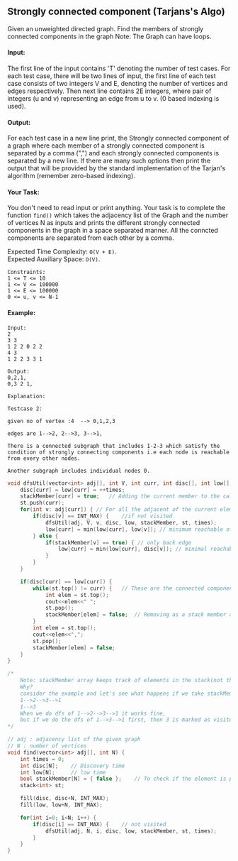 ## Strongly connected component (Tarjans's Algo)

Given an unweighted directed graph. Find the members of strongly connected components in the graph
Note: The Graph can have loops.

#### Input:

The first line of the input contains 'T' denoting the number of test cases. For each test case, there will be two lines of input, the first line of each test case consists of two integers V and E, denoting the number of vertices and edges respectively. Then next line contains 2E integers, where pair of integers (u and v) representing an edge from u to v. (0 based indexing is used).

#### Output:

For each test case in a new line print, the Strongly connected component of a graph where each member of a strongly connected component is separated by a comma (",") and each strongly connected components is separated by a new line. If there are many such options then print the output that will be provided by the standard implementation of the Tarjan's algorithm (remember zero-based indexing).

#### Your Task:

You don't need to read input or print anything. Your task is to complete the function `find()` which takes the adjacency list of the Graph and the number of vertices N as inputs and prints the different strongly connected components in the graph in a space separated manner. All the conncted components are separated from each other by a comma.

Expected Time Complexity: `O(V + E)`.  
Expected Auxiliary Space: `O(V)`.

```
Constraints:
1 <= T <= 10
1 <= V <= 100000
1 <= E <= 100000
0 <= u, v <= N-1
```

#### Example:

```
Input:
2
3 3
1 2 2 0 2 2
4 3
1 2 2 3 3 1

Output:
0,2,1,
0,3 2 1,

Explanation:

Testcase 2:

given no of vertex :4  --> 0,1,2,3

edges are 1-->2, 2-->3, 3-->1,

There is a connected subgraph that includes 1-2-3 which satisfy the condition of strongly connecting components i.e each node is reachable from every other nodes.

Another subgraph includes individual nodes 0.
```

```c++
void dfsUtil(vector<int> adj[], int V, int curr, int disc[], int low[], bool stackMember[], stack<int> &st, int &times) {
    disc[curr] = low[curr] = ++times;
    stackMember[curr] = true;   // Adding the current member to the callstack (required to check back edge)
    st.push(curr);
    for(int v: adj[curr]) { // For all the adjacent of the current element
        if(disc[v] == INT_MAX) {    //if not visited
            dfsUtil(adj, V, v, disc, low, stackMember, st, times);
            low[curr] = min(low[curr], low[v]); // minimum reachable of adjacent is minimum reachable from current
        } else {
            if(stackMember[v] == true) { // only back edge
                low[curr] = min(low[curr], disc[v]); // minimal reachable element
            }
        }
    }

    if(disc[curr] == low[curr]) {
        while(st.top() != curr) {   // These are the connected components
            int elem = st.top();
            cout<<elem<<" ";
            st.pop();
            stackMember[elem] = false;  // Removing as a stack member as it is removed from the call stack
        }
        int elem = st.top();
        cout<<elem<<",";
        st.pop();
        stackMember[elem] = false;
    }
}

/*
    Note: stackMember array keeps track of elements in the stack(not the elements in the callstack)!
    Why?
    consider the example and let's see what happens if we take stackMember to keep track of call stack
    1-->2-->3-->1
    1-->3
    When we do dfs of 1-->2-->3-->1 it works fine,
    but if we do the dfs of 1-->3-->1 first, then 3 is marked as visited and if we mark as false in stackMember array then when we visit 3 through 2, it is gonna consider it as cross edge(as it is marked false in the stack)
*/

// adj : adjacency list of the given graph
// N : number of vertices
void find(vector<int> adj[], int N) {
    int times = 0;
    int disc[N];    // Discovery time
    int low[N];     // low time
    bool stackMember[N] = { false };    // To check if the element is part of the call stack
    stack<int> st;

    fill(disc, disc+N, INT_MAX);
    fill(low, low+N, INT_MAX);

    for(int i=0; i<N; i++) {
        if(disc[i] == INT_MAX) {    // not visited
            dfsUtil(adj, N, i, disc, low, stackMember, st, times);
        }
    }
}
```
